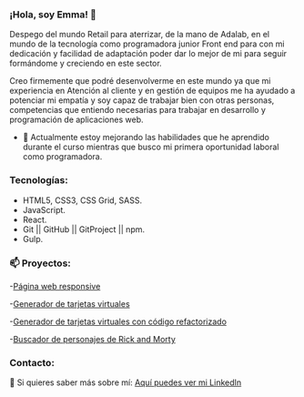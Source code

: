 ### ¡Hola, soy Emma! 👋

Despego del mundo Retail para aterrizar, de la mano de Adalab, en el mundo de la tecnología como programadora junior Front end para con mi dedicación y facilidad de adaptación poder dar lo mejor de mi para seguir formándome y creciendo en este sector.

Creo firmemente que podré desenvolverme en este mundo ya que mi experiencia en Atención al cliente y en gestión de equipos me ha ayudado a potenciar mi empatía y soy capaz de trabajar bien con otras personas, competencias que entiendo necesarias para trabajar en desarrollo y programación de aplicaciones web.



- 🌱 Actualmente estoy mejorando las habilidades que he aprendido durante el curso mientras que busco mi primera oportunidad laboral como programadora.

### Tecnologías:
- HTML5, CSS3, CSS Grid, SASS.
- JavaScript.
- React.
- Git || GitHub || GitProject || npm.
- Gulp.


### 📫 Proyectos: 
-[Página web responsive](https://github.com/Emma-cebada/project-promo-k-module-1-team-8)  

-[Generador de tarjetas virtuales](https://github.com/Emma-cebada/project-promo-k-module-2-team-6)  

-[Generador de tarjetas virtuales con código refactorizado](https://github.com/Emma-cebada/project-promo-k-module-3-team-7)  

-[Buscador de personajes de Rick and Morty](https://github.com/Emma-cebada/modulo-3-evaluacion-final-Emma-cebada)  




### Contacto:  

 💬 Si quieres saber más sobre mí:
[Aquí puedes ver mi LinkedIn](https://www.linkedin.com/in/emmacebadavisuara/)




